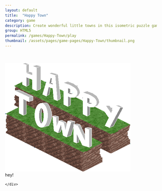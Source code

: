```yaml
---
layout: default
title:  "Happy Town"
category: game
description: Create wonderful little towns in this isometric puzzle game! You must place various buildings on floating islands, in a way that everyone is as happy as they can be! 
group: HTML5
permalink: /games/Happy-Town/play
thumbnail: /assets/pages/game-pages/Happy-Town/thumbnail.png
---
```



<!-- header title -->
<section class="page-title header-padding" style="background-image:url(/assets/pages/game-pages/Happy-Town/banner.png);background-size:cover"><div class="container">
	<div class="row">
		<div class="col-lg-6">
			<br />
            <br />
            <div class="floating-noabs"><img alt="Happy Town logo" src="/assets/pages/game-pages/Happy-Town/Happy-Town-logo.png" class="img-fluid position-absolute-"></div>
			</div>
		</div>
	</div>
</section>

<section>
	<div class="container">
		hey!
		<!-- comments start -->
			<script src="https://utteranc.es/client.js"
					repo = "Sheep-Studios/sheepstudios-site"
					issue-term = "pathname"
					theme = ""github-light"
					crossorigin = "anonymous"
					async>
			</script>
		<!-- comments end -->
		
	</div>
</section>